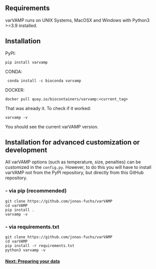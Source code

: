 ## Requirements
varVAMP runs on UNIX Systems, MacOSX and Windows with Python3 >=3.9 installed.

## Installation

PyPI:

```shell
pip install varvamp
```

CONDA:

```shell
 conda install -c bioconda varvamp
```

DOCKER:

```shell
docker pull quay.io/biocontainers/varvamp:<current_tag>
```

That was already it. To check if it worked:

```shell
varvamp -v
```
You should see the current varVAMP version.

## Installation for advanced customization or development

All varVAMP options (such as temperature, size, penalties) can be customized in the `config.py`. However, to do this you will have to install varVAMP not from the PyPI repository, but directly from this GitHub repository.

### - via pip (recommended)

```shell
git clone https://github.com/jonas-fuchs/varVAMP
cd varVAMP
pip install .
varvamp -v
```

### - via requirements.txt

```shell
git clone https://github.com/jonas-fuchs/varVAMP
cd varVAMP
pip install -r requirements.txt
python3 varvamp -v
```


#### [Next: Preparing your data](./preparing_the_data.md)
